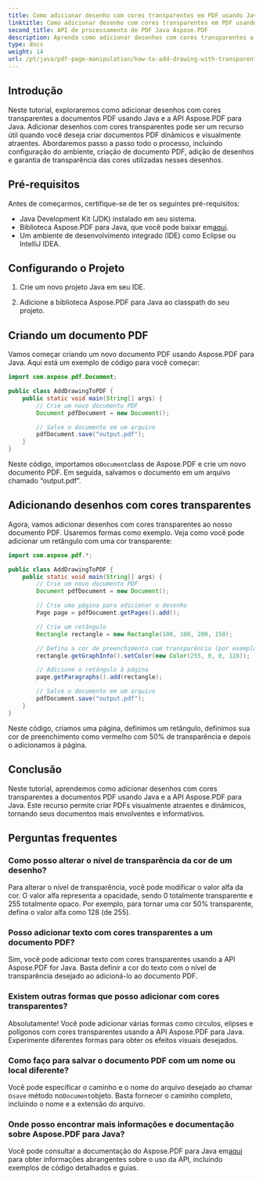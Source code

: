 ```yaml
---
title: Como adicionar desenho com cores transparentes em PDF usando Java
linktitle: Como adicionar desenho com cores transparentes em PDF usando Java
second_title: API de processamento de PDF Java Aspose.PDF
description: Aprenda como adicionar desenhos com cores transparentes a PDFs usando Java e Aspose.PDF para Java. Crie PDFs dinâmicos e visualmente atraentes com orientação passo a passo e exemplos de código.
type: docs
weight: 14
url: /pt/java/pdf-page-manipulation/how-to-add-drawing-with-transparent-color-in-pdf-using-java/
---
```


## Introdução

Neste tutorial, exploraremos como adicionar desenhos com cores transparentes a documentos PDF usando Java e a API Aspose.PDF para Java. Adicionar desenhos com cores transparentes pode ser um recurso útil quando você deseja criar documentos PDF dinâmicos e visualmente atraentes. Abordaremos passo a passo todo o processo, incluindo configuração do ambiente, criação de documento PDF, adição de desenhos e garantia de transparência das cores utilizadas nesses desenhos.

## Pré-requisitos

Antes de começarmos, certifique-se de ter os seguintes pré-requisitos:

- Java Development Kit (JDK) instalado em seu sistema.
-  Biblioteca Aspose.PDF para Java, que você pode baixar em[aqui](https://releases.aspose.com/pdf/java/).
- Um ambiente de desenvolvimento integrado (IDE) como Eclipse ou IntelliJ IDEA.

## Configurando o Projeto

1. Crie um novo projeto Java em seu IDE.

2. Adicione a biblioteca Aspose.PDF para Java ao classpath do seu projeto.

## Criando um documento PDF

Vamos começar criando um novo documento PDF usando Aspose.PDF para Java. Aqui está um exemplo de código para você começar:

```java
import com.aspose.pdf.Document;

public class AddDrawingToPDF {
    public static void main(String[] args) {
        // Crie um novo documento PDF
        Document pdfDocument = new Document();

        // Salve o documento em um arquivo
        pdfDocument.save("output.pdf");
    }
}
```

 Neste código, importamos o`Document`class de Aspose.PDF e crie um novo documento PDF. Em seguida, salvamos o documento em um arquivo chamado “output.pdf”.

## Adicionando desenhos com cores transparentes

Agora, vamos adicionar desenhos com cores transparentes ao nosso documento PDF. Usaremos formas como exemplo. Veja como você pode adicionar um retângulo com uma cor transparente:

```java
import com.aspose.pdf.*;

public class AddDrawingToPDF {
    public static void main(String[] args) {
        // Crie um novo documento PDF
        Document pdfDocument = new Document();

        // Crie uma página para adicionar o desenho
        Page page = pdfDocument.getPages().add();

        // Crie um retângulo
        Rectangle rectangle = new Rectangle(100, 100, 200, 150);

        // Defina a cor de preenchimento com transparência (por exemplo, 50% de vermelho transparente)
        rectangle.getGraphInfo().setColor(new Color(255, 0, 0, 128));

        // Adicione o retângulo à página
        page.getParagraphs().add(rectangle);

        // Salve o documento em um arquivo
        pdfDocument.save("output.pdf");
    }
}
```

Neste código, criamos uma página, definimos um retângulo, definimos sua cor de preenchimento como vermelho com 50% de transparência e depois o adicionamos à página.

## Conclusão

Neste tutorial, aprendemos como adicionar desenhos com cores transparentes a documentos PDF usando Java e a API Aspose.PDF para Java. Este recurso permite criar PDFs visualmente atraentes e dinâmicos, tornando seus documentos mais envolventes e informativos.

## Perguntas frequentes

### Como posso alterar o nível de transparência da cor de um desenho?

Para alterar o nível de transparência, você pode modificar o valor alfa da cor. O valor alfa representa a opacidade, sendo 0 totalmente transparente e 255 totalmente opaco. Por exemplo, para tornar uma cor 50% transparente, defina o valor alfa como 128 (de 255).

### Posso adicionar texto com cores transparentes a um documento PDF?

Sim, você pode adicionar texto com cores transparentes usando a API Aspose.PDF for Java. Basta definir a cor do texto com o nível de transparência desejado ao adicioná-lo ao documento PDF.

### Existem outras formas que posso adicionar com cores transparentes?

Absolutamente! Você pode adicionar várias formas como círculos, elipses e polígonos com cores transparentes usando a API Aspose.PDF para Java. Experimente diferentes formas para obter os efeitos visuais desejados.

### Como faço para salvar o documento PDF com um nome ou local diferente?

 Você pode especificar o caminho e o nome do arquivo desejado ao chamar o`save` método no`Document`objeto. Basta fornecer o caminho completo, incluindo o nome e a extensão do arquivo.

### Onde posso encontrar mais informações e documentação sobre Aspose.PDF para Java?

 Você pode consultar a documentação do Aspose.PDF para Java em[aqui](https://reference.aspose.com/pdf/java/) para obter informações abrangentes sobre o uso da API, incluindo exemplos de código detalhados e guias.